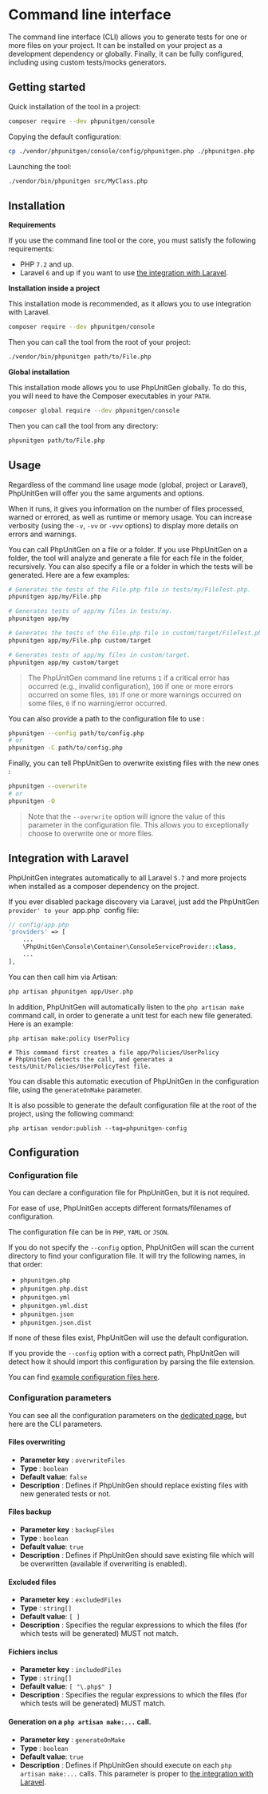 # Command line interface

The command line interface (CLI) allows you to generate tests for one or more files
on your project. It can be installed on your project as a development dependency or globally.
Finally, it can be fully configured, including using custom tests/mocks generators.

## Getting started

Quick installation of the tool in a project:

```bash
composer require --dev phpunitgen/console
```

Copying the default configuration:

```bash
cp ./vendor/phpunitgen/console/config/phpunitgen.php ./phpunitgen.php
```

Launching the tool:

```bash
./vendor/bin/phpunitgen src/MyClass.php
```

## Installation

**Requirements**

If you use the command line tool or the core, you must satisfy
the following requirements:

- PHP `7.2` and up.
- Laravel `6` and up if you want to use
[the integration with Laravel](/en/command-line.md#integration-with-laravel).

**Installation inside a project**

This installation mode is recommended, as it allows you to use
integration with Laravel.

```bash
composer require --dev phpunitgen/console
```

Then you can call the tool from the root of your project:

```bash
./vendor/bin/phpunitgen path/to/File.php
```

**Global installation**

This installation mode allows you to use PhpUnitGen globally.
To do this, you will need to have the Composer executables in your `PATH`.

```bash
composer global require --dev phpunitgen/console
```

Then you can call the tool from any directory:

```bash
phpunitgen path/to/File.php
```

## Usage

Regardless of the command line usage mode (global, project or Laravel), PhpUnitGen
will offer you the same arguments and options.

When it runs, it gives you information on the number of files processed, warned
or errored, as well as runtime or memory usage.
You can increase verbosity (using the `-v`, `-vv` or `-vvv` options) to display
more details on errors and warnings.

You can call PhpUnitGen on a file or a folder. If you use PhpUnitGen
on a folder, the tool will analyze and generate a file for each file in the folder,
recursively. You can also specify a file or a folder in which
the tests will be generated. Here are a few examples:

```bash
# Generates the tests of the File.php file in tests/my/FileTest.php.
phpunitgen app/my/File.php

# Generates tests of app/my files in tests/my.
phpunitgen app/my

# Generates the tests of the File.php file in custom/target/FileTest.php.
phpunitgen app/my/File.php custom/target

# Generates tests of app/my files in custom/target.
phpunitgen app/my custom/target
```

> The PhpUnitGen command line returns `1` if a critical error has occurred
> (e.g., invalid configuration), `100` if one or more errors occurred on
> some files, `101` if one or more warnings occurred on
> some files, `0` if no warning/error occurred.

You can also provide a path to the configuration file to use :

```bash
phpunitgen --config path/to/config.php
# or
phpunitgen -C path/to/config.php
```

Finally, you can tell PhpUnitGen to overwrite existing files with the new ones :

```bash
phpunitgen --overwrite
# or
phpunitgen -O
```

> Note that the `--overwrite` option will ignore the value of this parameter in the configuration file.
> This allows you to exceptionally choose to overwrite one or more files.

## Integration with Laravel

PhpUnitGen integrates automatically to all Laravel `5.7` and more projects when installed
as a composer dependency on the project.

If you ever disabled package discovery via Laravel, just add the PhpUnitGen `provider' to your
`app.php` config file:

```php
// config/app.php
'providers' => [
    ...
    \PhpUnitGen\Console\Container\ConsoleServiceProvider::class,
    ...
],
```

You can then call him via Artisan:

```bash
php artisan phpunitgen app/User.php
```

In addition, PhpUnitGen will automatically listen to the `php artisan make` command call,
in order to generate a unit test for each new file generated. Here is an example:

```
php artisan make:policy UserPolicy

# This command first creates a file app/Policies/UserPolicy
# PhpUnitGen detects the call, and generates a tests/Unit/Policies/UserPolicyTest file.
```

You can disable this automatic execution of PhpUnitGen in the configuration file, using the
`generateOnMake` parameter.

It is also possible to generate the default configuration file at the root of the project,
using the following command:

```
php artisan vendor:publish --tag=phpunitgen-config
```

## Configuration

### Configuration file

You can declare a configuration file for PhpUnitGen, but it is not required.

For ease of use, PhpUnitGen accepts different formats/filenames of
configuration.

The configuration file can be in `PHP`, `YAML` or `JSON`.

If you do not specify the `--config` option, PhpUnitGen will scan the current directory to
find your configuration file. It will try the following names, in that order:

- `phpunitgen.php`
- `phpunitgen.php.dist`
- `phpunitgen.yml`
- `phpunitgen.yml.dist`
- `phpunitgen.json`
- `phpunitgen.json.dist`

If none of these files exist, PhpUnitGen will use the default configuration.

If you provide the `--config` option with a correct path, PhpUnitGen will detect
how it should import this configuration by parsing the file extension.

You can find [example configuration files
here](https://github.com/paul-thebaud/phpunitgen-console/tree/master/config).

### Configuration parameters

You can see all the configuration parameters on the [dedicated page](/en/configuration.md),
but here are the CLI parameters.

#### Files overwriting

* **Parameter key** : `overwriteFiles`
* **Type** : `boolean`
* **Default value**: `false`
* **Description** : Defines if PhpUnitGen should replace existing files with
new generated tests or not.

#### Files backup

* **Parameter key** : `backupFiles`
* **Type** : `boolean`
* **Default value**: `true`
* **Description** : Defines if PhpUnitGen should save existing file which will
be overwritten (available if overwriting is enabled).

#### Excluded files

* **Parameter key** : `excludedFiles`
* **Type** : `string[]`
* **Default value**: `[ ]`
* **Description** : Specifies the regular expressions to which the files (for which tests
will be generated) MUST not match.

#### Fichiers inclus

* **Parameter key** : `includedFiles`
* **Type** : `string[]`
* **Default value**: `[ "\.php$" ]`
* **Description** : Specifies the regular expressions to which the files (for which tests
will be generated) MUST match.

#### Generation on a `php artisan make:...` call.

* **Parameter key** : `generateOnMake`
* **Type** : `boolean`
* **Default value**: `true`
* **Description** : Defines if PhpUnitGen should execute on each `php artisan make:...`
calls. This parameter is proper to [the integration with Laravel](/en/command-line.md#integration-with-laravel).
